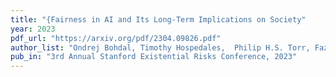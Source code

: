 ```yaml
---
title: "{Fairness in AI and Its Long-Term Implications on Society"
year: 2023
pdf_url: "https://arxiv.org/pdf/2304.09826.pdf"
author_list: "Ondrej Bohdal, Timothy Hospedales,  Philip H.S. Torr, Fazl Barez"
pub_in: "3rd Annual Stanford Existential Risks Conference, 2023"
---
```

